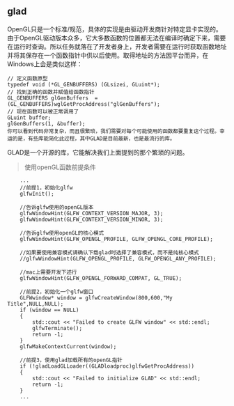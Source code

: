 ## glad

OpenGL只是一个标准/规范，具体的实现是由驱动开发商针对特定显卡实现的。由于OpenGL驱动版本众多，它大多数函数的位置都无法在编译时确定下来，需要在运行时查询。所以任务就落在了开发者身上，开发者需要在运行时获取函数地址并将其保存在一个函数指针中供以后使用。取得地址的方法因平台而异，在Windows上会是类似这样：


```
// 定义函数原型
typedef void (*GL_GENBUFFERS) (GLsizei, GLuint*);
// 找到正确的函数并赋值给函数指针
GL_GENBUFFERS glGenBuffers  = (GL_GENBUFFERS)wglGetProcAddress("glGenBuffers");
// 现在函数可以被正常调用了
GLuint buffer;
glGenBuffers(1, &buffer);
你可以看到代码非常复杂，而且很繁琐，我们需要对每个可能使用的函数都要重复这个过程。幸运的是，有些库能简化此过程，其中GLAD是目前最新，也是最流行的库。

```

GLAD是一个开源的库，它能解决我们上面提到的那个繁琐的问题。


> 使用openGL函数前提条件

```
    ...
    //前提1，初始化glfw
    glfwInit();
    
    //告诉glfw使用的openGL版本
    glfwWindowHint(GLFW_CONTEXT_VERSION_MAJOR, 3);
    glfwWindowHint(GLFW_CONTEXT_VERSION_MINOR, 3);
    
    //告诉glfw使用openGL的核心模式
    glfwWindowHint(GLFW_OPENGL_PROFILE, GLFW_OPENGL_CORE_PROFILE);
    
    //如果要使用兼容模式请确认下载glad时选择了兼容模式，而不是纯核心模式
    //glfwWindowHint(GLFW_OPENGL_PROFILE, GLFW_OPENGL_ANY_PROFILE);

    //mac上需要开发下述行
    glfwWindowHint(GLFW_OPENGL_FORWARD_COMPAT, GL_TRUE);

    //前提2，初始化一个glfw窗口
    GLFWwindow* window = glfwCreateWindow(800,600,"My Title",NULL,NULL);
    if (window == NULL)
    {
        std::cout << "Failed to create GLFW window" << std::endl;
        glfwTerminate();
        return -1;
    }
    glfwMakeContextCurrent(window);

    //前提3，使用glad加载所有的openGL指针
    if (!gladLoadGLLoader((GLADloadproc)glfwGetProcAddress))
    {
        std::cout << "Failed to initialize GLAD" << std::endl;
        return -1;
    }
    ...
    
```